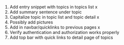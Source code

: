 1. Add entry snippet with topics in topics list x
2. Add summary sentence under topic
3. Capitalize topic in topic list and topic detail x
4. Possibly add pictures
5. Add in navbar/quicklinks to previous pages x
6. Verify authentication and authorization works properly
7. Add top bar with quick links to detail page of topics